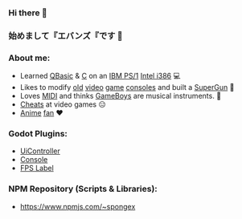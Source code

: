 ### Hi there 👋
### 始めまして『エバンズ『です 👋

### About me:
- Learned [QBasic](https://en.wikipedia.org/wiki/QBasic) & [C](https://en.wikipedia.org/wiki/The_C_Programming_Language) on an [IBM PS/1](https://en.wikipedia.org/wiki/IBM_PS/1) [Intel i386](https://en.wikipedia.org/wiki/I386) :computer:
- Likes to modify [old](https://en.wikipedia.org/wiki/TurboGrafx-16) [video](https://en.wikipedia.org/wiki/Super_Nintendo_Entertainment_System) [game](https://en.wikipedia.org/wiki/Sega_Saturn) [consoles](https://en.wikipedia.org/wiki/Nintendo_Entertainment_System) and built a [SuperGun](https://en.wikipedia.org/wiki/SuperGun) :space_invader:
- Loves [MIDI](https://en.wikipedia.org/wiki/MIDI) and thinks [GameBoys](https://en.wikipedia.org/wiki/Game_Boy) are musical instruments.  :musical_keyboard:
- [Cheats](https://imhex.werwolv.net/) at video games :expressionless:
- [A](https://en.wikipedia.org/wiki/Mobile_Suit_Gundam)[ni](https://en.wikipedia.org/wiki/Neon_Genesis_Evangelion)[me](https://typemoon.fandom.com/wiki/Fate_series) [fan](https://en.touhouwiki.net/wiki/Touhou_Wiki) :heart:

### Godot Plugins:
- [UiController](https://github.com/AtomicSponge/godot-plugin-ui-controller)
- [Console](https://github.com/AtomicSponge/godot-plugin-console)
- [FPS Label](https://github.com/AtomicSponge/godot-plugin-fps-label)

### NPM Repository (Scripts & Libraries):
- <https://www.npmjs.com/~spongex>
